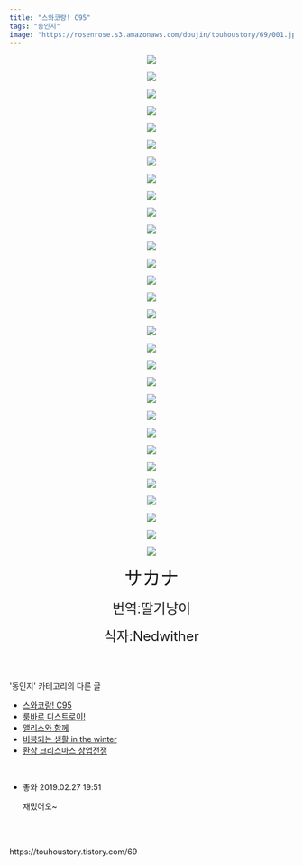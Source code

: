 ```yaml
---
title: "스와코랑! C95"
tags: "동인지"
image: "https://rosenrose.s3.amazonaws.com/doujin/touhoustory/69/001.jpg"
---
```

<div class="article">
<div class="tt_article_useless_p_margin"><p style="text-align: center; clear: none; float: none;"><img src="{{ site.imgserver1 }}/touhoustory/69/001.jpg"/></p><p style="text-align: center; clear: none; float: none;"><img src="{{ site.imgserver1 }}/touhoustory/69/002.jpg"/></p><p style="text-align: center; clear: none; float: none;"><img src="{{ site.imgserver1 }}/touhoustory/69/003.jpg"/></p><p style="text-align: center; clear: none; float: none;"><img src="{{ site.imgserver1 }}/touhoustory/69/004.jpg"/></p><p style="text-align: center; clear: none; float: none;"><img src="{{ site.imgserver1 }}/touhoustory/69/005.jpg"/></p><p style="text-align: center; clear: none; float: none;"><img src="{{ site.imgserver1 }}/touhoustory/69/006.jpg"/></p><p style="text-align: center; clear: none; float: none;"><img src="{{ site.imgserver1 }}/touhoustory/69/007.jpg"/></p><p style="text-align: center; clear: none; float: none;"><img src="{{ site.imgserver1 }}/touhoustory/69/008.jpg"/></p><p style="text-align: center; clear: none; float: none;"><img src="{{ site.imgserver1 }}/touhoustory/69/009.jpg"/></p><p style="text-align: center; clear: none; float: none;"><img src="{{ site.imgserver1 }}/touhoustory/69/010.jpg"/></p><p style="text-align: center; clear: none; float: none;"><img src="{{ site.imgserver1 }}/touhoustory/69/011.jpg"/></p><p style="text-align: center; clear: none; float: none;"><img src="{{ site.imgserver1 }}/touhoustory/69/012.jpg"/></p><p style="text-align: center; clear: none; float: none;"><img src="{{ site.imgserver1 }}/touhoustory/69/013.jpg"/></p><p style="text-align: center; clear: none; float: none;"><img src="{{ site.imgserver1 }}/touhoustory/69/014.jpg"/></p><p style="text-align: center; clear: none; float: none;"><img src="{{ site.imgserver1 }}/touhoustory/69/015.jpg"/></p><p style="text-align: center; clear: none; float: none;"><img src="{{ site.imgserver1 }}/touhoustory/69/016.jpg"/></p><p style="text-align: center; clear: none; float: none;"><img src="{{ site.imgserver1 }}/touhoustory/69/017.jpg"/></p><p style="text-align: center; clear: none; float: none;"><img src="{{ site.imgserver1 }}/touhoustory/69/018.jpg"/></p><p style="text-align: center; clear: none; float: none;"><img src="{{ site.imgserver1 }}/touhoustory/69/019.jpg"/></p><p style="text-align: center; clear: none; float: none;"><img src="{{ site.imgserver1 }}/touhoustory/69/020.jpg"/></p><p style="text-align: center; clear: none; float: none;"><img src="{{ site.imgserver1 }}/touhoustory/69/021.jpg"/></p><p style="text-align: center; clear: none; float: none;"><img src="{{ site.imgserver1 }}/touhoustory/69/022.jpg"/></p><p style="text-align: center; clear: none; float: none;"><img src="{{ site.imgserver1 }}/touhoustory/69/023.jpg"/></p><p style="text-align: center; clear: none; float: none;"><img src="{{ site.imgserver1 }}/touhoustory/69/024.jpg"/></p><p style="text-align: center; clear: none; float: none;"><img src="{{ site.imgserver1 }}/touhoustory/69/025.jpg"/></p><p style="text-align: center; clear: none; float: none;"><img src="{{ site.imgserver1 }}/touhoustory/69/026.jpg"/></p><p style="text-align: center; clear: none; float: none;"><img src="{{ site.imgserver1 }}/touhoustory/69/027.jpg"/></p><p style="text-align: center; clear: none; float: none;"><img src="{{ site.imgserver1 }}/touhoustory/69/028.jpg"/></p><p style="text-align: center; clear: none; float: none;"><img src="{{ site.imgserver1 }}/touhoustory/69/029.jpg"/></p><p style="text-align: center; clear: none; float: none;"><img src="{{ site.imgserver1 }}/touhoustory/69/030.jpg"/></p><p style="text-align: center;"><span style="font-size: 24pt;"></span><span style="font-size: 32px;">サカナ</span></p><p style="text-align: center;"><span style='font-family: "맑은 고딕", sans-serif; font-size: 18pt;'>번역:딸기냥이</span></p><p style="text-align: center;"><span style="font-size: 18pt;">식자:Nedwither</span></p> </div></div><br/>
<div class="tagTrail">
</div><br/>
<div class="another">
<p>'동인지' 카테고리의 다른 글</p>
<ul>
<li><a href="/touhoustory_69">스와코랑! C95</a></li>
<li><a href="/touhoustory_67">룸바로 디스트로이!</a></li>
<li><a href="/touhoustory_66">앨리스와 함께</a></li>
<li><a href="/touhoustory_65">비봉되는 생활 in the winter</a></li>
<li><a href="/touhoustory_64">환상 크리스마스 상업전쟁</a></li>
</ul>
</div><br/>
<div class="cb_lstcomment">
<ul>
<li class="cb_thumb_off" id="comment15030693">
<div class="cb_comment_area">
<div class="cb_info_area">
<div class="cb_section">
<span class="cb_nick_name">좋와</span>
<span class="cb_date">2019.02.27 19:51 </span>
</div>
</div>
<div class="cb_dsc_comment">
<p class="cb_dsc">
										재밌어오~
									</p>
</div>
</div></li>
</ul>
</div><br/>
<br/>
<p id="refer">https://touhoustory.tistory.com/69</p>
<br/>
